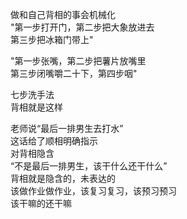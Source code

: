 做和自己背相的事会机械化\
"第一步打开门，第二步把大象放进去\
第三步把冰箱门带上"

"第一步张嘴，第二步把薯片放嘴里\
第三步闭嘴嚼二十下，第四步咽"

七步洗手法\
背相就是这样

老师说“最后一排男生去打水”\
这话给了顺相明确指示\
对背相隐含\
“不是最后一排男生，该干什么还干什么”\
背相就是隐含的，未表达的\
该做作业做作业，该复习复习，该预习预习\
该干嘛的还干嘛

